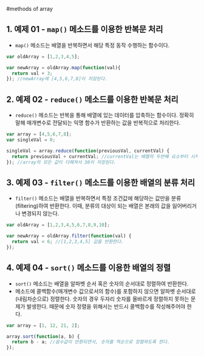 #methods of array

## 1. 예제 01 - `map()` 메소드를 이용한 반복문 처리
* `map()` 메소드는 배열을 반복하면서 해당 특정 동작 수행하는 함수이다.
```javascript
var oldArray = [1,2,3,4,5];

var newArray = oldArray.map(function(val){
  return val + 3;
}); //newArray에 [4,5,6,7,8]이 저장된다.
```


## 2. 예제 02 - `reduce()` 메소드를 이용한 반복문 처리
* `reduce()` 메소드는 반복을 통해 배열에 있는 데이터를 압축하는 함수이다. 정확히 말해 매개변수로 전달되는 익명 함수가 반환하는 값을 반복적으로 처리한다.
```javascript
var array = [4,5,6,7,8];
var singleVal = 0;

singleVal = array.reduce(function(previousVal, currentVal) {
  return previousVal + currentVal; //currentVal는 배열의 두번째 요소부터 시작된다.
}); //array의 모든 값이 더해져서 30이 저장된다.
```


## 3. 예제 03 - `filter()` 메소드를 이용한 배열의 분류 처리
* `filter()` 메소드는 배열을 반복하면서 특정 조건값에 해당하는 값만을 분류(filtering)하여 반환한다. 이때, 분류의 대상이 되는 배열은 본래의 값을 잃어버리거나 변경되지 않는다.
```javascript
var oldArray = [1,2,3,4,5,6,7,8,9,10];

var newArray = oldArray.filter(function(val) {
  return val < 6; //[1,2,3,4,5] 값을 반환한다.
});
```


## 4. 예제 04 - `sort()` 메소드를 이용한 배열의 정렬
* `sort()` 메소드는 배열을 알파벳 순서 혹은 숫자의 순서대로 정렬하여 반환한다.
* 메소드에 콜백함수(매개변수 값으로서의 함수)를 포함하지 않으면 알파벳 순서대로(내림차순으로) 정렬한다. 숫자의 경우 두자리 숫자를 올바르게 정렬하지 못하는 문제가 발생한다. 때문에 숫자 정렬을 위해서는 반드시 콜백함수를 작성해주어야 한다.
```javascript
var array = [1, 12, 21, 2];

array.sort(function(a, b) {
  return b - a; //음수값이 반환되면서, 숫자를 역순으로 정렬하도록 한다.
});
```
